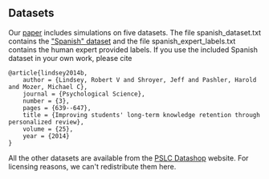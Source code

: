 
## Datasets

Our [paper](http://papers.nips.cc/paper/5554-automatic-discovery-of-cognitive-skills-to-improve-the-prediction-of-student-learning) includes simulations on five datasets. 
The file spanish_dataset.txt contains the ["Spanish" dataset](http://www.cs.colorado.edu/~mozer/Research/Selected%20Publications/reprints/LindseyShroyerPashlerMozer2014.pdf) and the file spanish_expert_labels.txt contains the human expert provided labels. 
If you use the included Spanish dataset in your own work, please cite

    @article{lindsey2014b,
    	author = {Lindsey, Robert V and Shroyer, Jeff and Pashler, Harold and Mozer, Michael C},
    	journal = {Psychological Science},
    	number = {3},
    	pages = {639--647},
    	title = {Improving students' long-term knowledge retention through personalized review},
    	volume = {25},
    	year = {2014}
    }
        
All the other datasets are available from the [PSLC Datashop](https://pslcdatashop.web.cmu.edu/) website.
For licensing reasons, we can't redistribute them here. 
